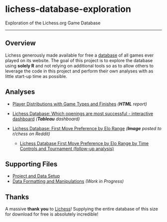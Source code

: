 # lichess-database-exploration
Exploration of the Lichess.org Game Database 

***

## Overview
Lichess generously made available for free a [database](https://database.lichess.org/) of all games ever played on its website.  The goal of this project is to explore the database using **solely R** and not relying on additional tools so as to allow others to leverage the code in this project and perform their own analyses with as little start-up time as possible.

## Analyses

* [Player Distributions with Game Types and Finishes](https://cdn.rawgit.com/chris-w-r/lichess-database-exploration/664ae51cc68ed1829f2fcc39855eeb9b8ddb0c2c/Player%20Distributions%20with%20Game%20Types%20and%20Finishes.nb.html) *(**HTML** report)*

* [Lichess Database: Which openings are most successful - interactive dashboard](https://public.tableau.com/profile/chris.w.r#!/vizhome/OpeningWinningPercentages/OpeningWinningPercentagesDashboard) *(**Tableau** dashboard)*

* [Lichess Database: First Move Preference by Elo Range](https://redd.it/6yjzl6) *(**Image** posted to r/chess on Reddit)*
  + [Lichess Database First Move Preference by Elo Range by Time Controls and Tournament (follow-up analysis)](https://redd.it/6ykuyu)

## Supporting Files

* [Project and Data Setup](https://cdn.rawgit.com/chris-w-r/lichess-database-exploration/80b97acfcf566b582157f7aa847f3d6369ba350c/Project%20and%20Data%20Setup.nb.html)
* [Data Formatting and Manipulations](https://cdn.rawgit.com/chris-w-r/lichess-database-exploration/6de7f96588ba987e07675643c29e65fe2d23a42f/Data%20Formatting%20and%20Manipulations.nb.html) *(Work in Progress)*

## Thanks
A massive **thank you** to [Lichess](https://lichess.org/)!  Supplying the entire database of this size for download for free is absolutely incredible!